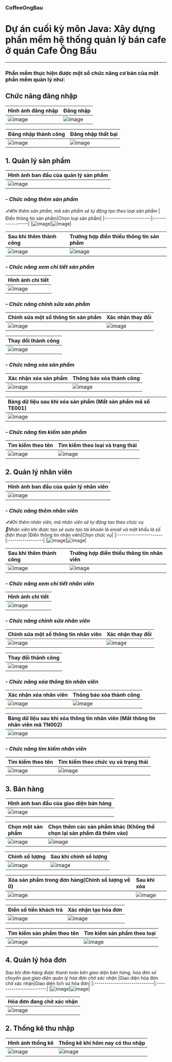 ### CoffeeOngBau
# Dự án cuối kỳ môn Java: Xây dựng phần mềm hệ thống quản lý bán cafe ở quán Cafe Ông Bầu
-------------------------------------
### Phần mềm thực hiện được một số chức năng cơ bản của một phần mềm quản lý như:
## **Chức năng đăng nhập**
|Hình ảnh đăng nhập|Đăng nhập|
|:-----------------|:--------|
|![image](https://github.com/user-attachments/assets/2991a9f3-8b4f-4744-a19c-6de04b335f33)|![image](https://github.com/user-attachments/assets/63e810d7-4eaf-469f-9cc0-d92eec18b6a7)

|Đăng nhập thành công|Đăng nhập thất bại|
|:-----------------|:-------------------|
|![image](https://github.com/user-attachments/assets/115a487d-e43a-406c-bb2a-845f9fae98fc)|![image](https://github.com/user-attachments/assets/756c83a8-0dc2-47f4-9449-b9128043d829)


## **1. Quản lý sản phẩm** <br/>
|Hình ảnh ban đầu của quản lý sản phẩm|
|:------------------------------------|
|![image](https://github.com/user-attachments/assets/f5f8baf7-842a-4d9f-aab1-b2425ee62687)|

### **_- Chức năng thêm sản phẩm_**
_✍Khi thêm sản phẩm, mã sản phẩm sẽ tự động tạo theo loại sản phẩm_
|Điền thông tin sản phẩm|Chọn loại sản phẩm|
|:----------------------|:-----------------|
|![image](https://github.com/user-attachments/assets/efeccd62-fb04-44fb-9275-fa4686225626)|![image](https://github.com/user-attachments/assets/73bb7fc2-0282-430b-a24c-44c177c819a4)|


|Sau khi thêm thành công|Trường hợp điền thiếu thông tin sản phẩm|
|:----------------------|:---------------------------------------|
|![image](https://github.com/user-attachments/assets/b1cb5c7d-65e6-4858-9105-00d2a072e5a6)|![image](https://github.com/user-attachments/assets/a5a88664-8124-47fc-b337-0fe671e472b6)|

### **_- Chức năng xem chi tiết sản phẩm_**
|Hình ảnh chi tiết|
|:----------------------|
|![image](https://github.com/user-attachments/assets/677f6331-66c9-4afa-9da3-f272743de24f)|

### **_- Chức năng chỉnh sửa sản phẩm_**
|Chỉnh sửa một số thông tin sản phẩm|Xác nhận thay đổi|
|:----------------------------------|:----------------|
|![image](https://github.com/user-attachments/assets/3491fe6d-8f3f-46c4-87b3-7c361854c670)|![image](https://github.com/user-attachments/assets/fcd80603-89c1-46ba-8496-7e3d0d4b9e79)|

|Thay đổi thành công|
|:------------------|
|![image](https://github.com/user-attachments/assets/4d1a6a98-f578-4cd1-b4aa-4880e70f9ca1)|

### **_- Chức năng xóa sản phẩm_**
|Xác nhận xóa sản phẩm|Thông báo xóa thành công|
|:--------------------|:-----------------------|
|![image](https://github.com/user-attachments/assets/d210b3c9-4e19-44f8-ba2f-58372f28e913)|![image](https://github.com/user-attachments/assets/d8e78531-f2e3-4e6d-902b-24dbf1b84b39)|

|Bảng dữ liệu sau khi xóa sản phẩm (Mất sản phẩm mã số TE001)|
|:------------------|
|![image](https://github.com/user-attachments/assets/54a1dc55-2ea2-4132-a9e9-cdecf7fcf53c)|

### **_- Chức năng tìm kiếm sản phẩm_**
|Tìm kiếm theo tên|Tìm kiếm theo loại và trạng thái|
|:----------------|:-------------------------------|
|![image](https://github.com/user-attachments/assets/6504850b-92d7-4635-bb7f-e0ef4797504a)|![image](https://github.com/user-attachments/assets/1450130e-3f39-4ce1-baad-109f6c30020e)|


## **2. Quản lý nhân viên** <br/>
|Hình ảnh ban đầu của quản lý nhân viên|
|:------------------------------------|
|![image](https://github.com/user-attachments/assets/87d29b74-9910-46ea-a362-be525f461cb9)|

### **_- Chức năng thêm nhân viên_**
_✍Khi thêm nhân viên, mã nhân viên sẽ tự động tạo theo chức vụ_ <br/>
_🔐Nhân viên khi được tạo sẽ auto tạo tài khoản là email và mật khẩu là số điện thoại_
|Điền thông tin nhân viên|Chọn chức vụ|
|:----------------------|:-----------------|
|![image](https://github.com/user-attachments/assets/0a2dd009-73a4-4ab9-b730-326a972d478e)|![image](https://github.com/user-attachments/assets/7f7f4819-120a-4484-a12a-96cd7f01ae14)|

|Sau khi thêm thành công|Trường hợp điền thiếu thông tin nhân viên|
|:----------------------|:---------------------------------------|
|![image](https://github.com/user-attachments/assets/b725325d-4740-4ad1-a091-eea1d129f286)|![image](https://github.com/user-attachments/assets/92abd5e1-5c90-448f-a5ea-5a59cab64dbf)|

### **_- Chức năng xem chi tiết nhân viên_**
|Hình ảnh chi tiết|
|:----------------------|
|![image](https://github.com/user-attachments/assets/b7ea3de7-631c-4320-97f7-1d2cca67a7fb)|

### **_- Chức năng chỉnh sửa nhân viên_**
|Chỉnh sửa một số thông tin nhân viên|Xác nhận thay đổi|
|:----------------------------------|:----------------|
|![image](https://github.com/user-attachments/assets/635ecef4-101b-4b63-97a6-fb3460e958be)|![image](https://github.com/user-attachments/assets/7ce52bbc-811c-4031-9c6a-be1df7dbb454)|

|Thay đổi thành công|
|:------------------|
|![image](https://github.com/user-attachments/assets/9abe70cc-5f34-44b7-9d64-7061eaeba4ef)|

### **_- Chức năng xóa thông tin nhân viên_**
|Xác nhận xóa nhân viên|Thông báo xóa thành công|
|:--------------------|:-----------------------|
|![image](https://github.com/user-attachments/assets/239439f5-0258-4a4d-bed8-88567f57e33b)|![image](https://github.com/user-attachments/assets/94d46618-688a-4751-9414-254049b0dd2d)|

|Bảng dữ liệu sau khi xóa thông tin nhân viên (Mất thông tin nhân viên mã TN002)|
|:------------------|
|![image](https://github.com/user-attachments/assets/11f56a85-8646-4e80-9d45-39aef57f7906)|

### **_- Chức năng tìm kiếm nhân viên_**
|Tìm kiếm theo tên|Tìm kiếm theo chức vụ và trạng thái|
|:----------------|:-------------------------------|
|![image](https://github.com/user-attachments/assets/20eae0d2-b343-4f39-8b46-1eafd0249838)|![image](https://github.com/user-attachments/assets/71a9404c-f232-4891-8a6e-a72b02791ee7)|

## **3. Bán hàng** <br/>
|Hình ảnh ban đầu của giao diện bán hàng|
|:------------------------------------|
|![image](https://github.com/user-attachments/assets/84608f1d-dc93-4cc1-b2a7-b94b72adb5ef)|

|Chọn một sản phẩm|Chọn thêm các sản phẩm khác (Không thể chọn lại sản phẩm đã thêm vào)|
|:----------------|:--------------------------|
|![image](https://github.com/user-attachments/assets/818820a9-2844-477d-ac54-8891807e1191)|![image](https://github.com/user-attachments/assets/bfc546dc-2bf6-414a-82f9-39e59e8e93a9)|

|Chỉnh số lượng|Sau khi chỉnh số lượng|
|:-------------|:---------------------|
|![image](https://github.com/user-attachments/assets/e326dc9c-6c7d-4f48-89ce-6d78095e9fd2)|![image](https://github.com/user-attachments/assets/93c51d9c-83a3-4c50-9f91-5c34a42d39a9)|

|Xóa sản phẩm trong đơn hàng(Chỉnh số lượng về 0)|Sau khi xóa|
|:-----------------------------------------------|:----------|
|![image](https://github.com/user-attachments/assets/7cf97ebe-b92a-4fd3-b3a2-e36a8081135e)|![image](https://github.com/user-attachments/assets/9aab4f65-d265-4352-9a4a-16f522d2818f)|

|Điền số tiền khách trả|Xác nhận tạo hóa đơn|
|:---------------------|:-------------------|
|![image](https://github.com/user-attachments/assets/e24c6b8a-fdfd-4e51-af19-fcd6647bbc3d)|![image](https://github.com/user-attachments/assets/eceddb64-ee00-46e9-8c80-64686a4df0d4)|

|Tìm kiếm sản phẩm theo tên|Tìm kiếm sản phẩm theo loại|
|:-------------------------|:--------------------------|
|![image](https://github.com/user-attachments/assets/ca627a19-0f41-4ef9-87ce-42aec5b3dd7e)|![image](https://github.com/user-attachments/assets/a22d79b7-1660-458e-b4cc-99877a787536)|

## **4. Quản lý hóa đơn** <br/>
_Sau khi đơn hàng được thanh toán bên giao diện bán hàng, hóa đơn sẽ chuyển qua giao diện quản lý hóa đơn chờ xác nhận_
|Giao diện hóa đơn chờ xác nhận|Giao diện lịch sử hóa đơn|
|:-----------------------------|:------------------------|
|![image](https://github.com/user-attachments/assets/26a71a7f-0901-418d-b1d8-3f479d5896f1)|![image](https://github.com/user-attachments/assets/f2b64fb5-f883-474a-8135-c64eadc30920)|

|Hóa đơn đang chờ xác nhận|
|:------------------------|
![image](https://github.com/user-attachments/assets/1e9cf84a-3ddc-4e8a-9f3c-117350a2226c)|

## **2. Thống kê thu nhập**
|Hình ảnh thống kê|Thống kê khi hôm nay có thu nhập|
|:----------------|:-------------------------------|
|![image](https://github.com/user-attachments/assets/d899c3ef-65e6-4f92-9b5f-49c613355bce)|![image](https://github.com/user-attachments/assets/16d08a0b-9276-4c24-b083-d7de0335bdcf)|

